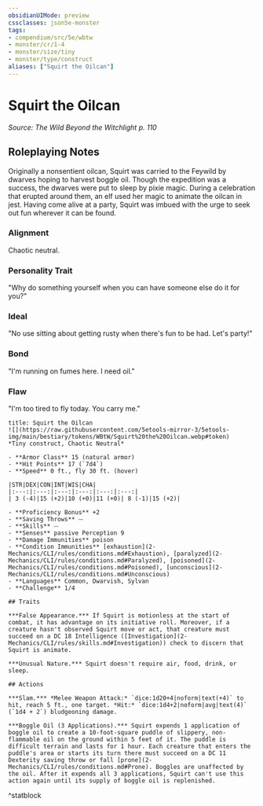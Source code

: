 ```yaml
---
obsidianUIMode: preview
cssclasses: json5e-monster
tags:
- compendium/src/5e/wbtw
- monster/cr/1-4
- monster/size/tiny
- monster/type/construct
aliases: ["Squirt the Oilcan"]
---
```

# Squirt the Oilcan
*Source: The Wild Beyond the Witchlight p. 110*  

## Roleplaying Notes

Originally a nonsentient oilcan, Squirt was carried to the Feywild by dwarves hoping to harvest boggle oil. Though the expedition was a success, the dwarves were put to sleep by pixie magic. During a celebration that erupted around them, an elf used her magic to animate the oilcan in jest. Having come alive at a party, Squirt was imbued with the urge to seek out fun wherever it can be found.

### Alignment

Chaotic neutral.

### Personality Trait

"Why do something yourself when you can have someone else do it for you?"

### Ideal

"No use sitting about getting rusty when there's fun to be had. Let's party!"

### Bond

"I'm running on fumes here. I need oil."

### Flaw

"I'm too tired to fly today. You carry me."

```ad-statblock
title: Squirt the Oilcan
![](https://raw.githubusercontent.com/5etools-mirror-3/5etools-img/main/bestiary/tokens/WBtW/Squirt%20the%20Oilcan.webp#token)
*Tiny construct, Chaotic Neutral*

- **Armor Class** 15 (natural armor)
- **Hit Points** 17 (`7d4`)
- **Speed** 0 ft., fly 30 ft. (hover)

|STR|DEX|CON|INT|WIS|CHA|
|:---:|:---:|:---:|:---:|:---:|:---:|
| 3 (-4)|15 (+2)|10 (+0)|11 (+0)| 8 (-1)|15 (+2)|

- **Proficiency Bonus** +2
- **Saving Throws** ⏤
- **Skills** ⏤
- **Senses** passive Perception 9
- **Damage Immunities** poison
- **Condition Immunities** [exhaustion](2-Mechanics/CLI/rules/conditions.md#Exhaustion), [paralyzed](2-Mechanics/CLI/rules/conditions.md#Paralyzed), [poisoned](2-Mechanics/CLI/rules/conditions.md#Poisoned), [unconscious](2-Mechanics/CLI/rules/conditions.md#Unconscious)
- **Languages** Common, Dwarvish, Sylvan
- **Challenge** 1/4

## Traits

***False Appearance.*** If Squirt is motionless at the start of combat, it has advantage on its initiative roll. Moreover, if a creature hasn't observed Squirt move or act, that creature must succeed on a DC 18 Intelligence ([Investigation](2-Mechanics/CLI/rules/skills.md#Investigation)) check to discern that Squirt is animate.

***Unusual Nature.*** Squirt doesn't require air, food, drink, or sleep.

## Actions

***Slam.*** *Melee Weapon Attack:* `dice:1d20+4|noform|text(+4)` to hit, reach 5 ft., one target. *Hit:* `dice:1d4+2|noform|avg|text(4)` (`1d4 + 2`) bludgeoning damage.

***Boggle Oil (3 Applications).*** Squirt expends 1 application of boggle oil to create a 10-foot-square puddle of slippery, non-flammable oil on the ground within 5 feet of it. The puddle is difficult terrain and lasts for 1 hour. Each creature that enters the puddle's area or starts its turn there must succeed on a DC 11 Dexterity saving throw or fall [prone](2-Mechanics/CLI/rules/conditions.md#Prone). Boggles are unaffected by the oil. After it expends all 3 applications, Squirt can't use this action again until its supply of boggle oil is replenished.
```
^statblock